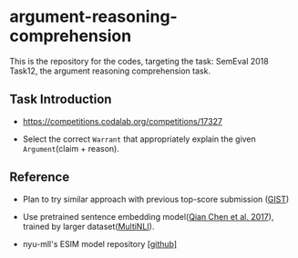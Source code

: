 # argument-reasoning-comprehension

This is the repository for the codes, targeting the task: SemEval 2018 Task12, the argument reasoning comprehension task.

## Task Introduction

* https://competitions.codalab.org/competitions/17327

* Select the correct `Warrant` that appropriately explain the given `Argument`(claim + reason).

## Reference

* Plan to try similar approach with previous top-score submission ([GIST](https://www.google.co.kr/url?sa=t&source=web&rct=j&url=http://aclweb.org/anthology/S18-1122&ved=2ahUKEwiWw5uS7-bdAhWBVbwKHVv_BlQQFjAAegQIARAB&usg=AOvVaw1l7GdyLiKN2PyXEEAN1tYy))

* Use pretrained sentence embedding model([Qian Chen et al. 2017](http://www.aclweb.org/anthology/P17-1152)), trained by larger dataset([MultiNLI](https://www.nyu.edu/projects/bowman/multinli/)).

* nyu-mll's ESIM model repository [[github]](https://github.com/nyu-mll/multiNLI/blob/master/python/models/esim.py)
